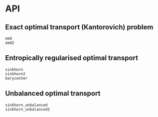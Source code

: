 # API

## Exact optimal transport (Kantorovich) problem

```@docs
emd
emd2
```

## Entropically regularised optimal transport

```@docs
sinkhorn
sinkhorn2
barycenter
```

## Unbalanced optimal transport

```@docs
sinkhorn_unbalanced
sinkhorn_unbalanced2
```

